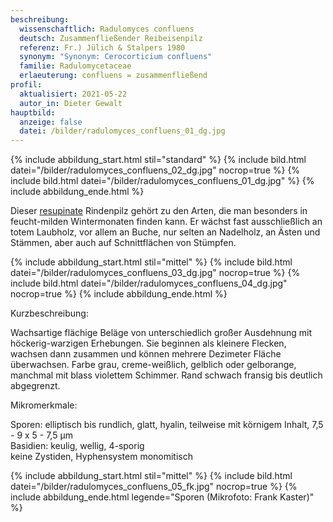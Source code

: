 ```yaml
---
beschreibung:
  wissenschaftlich: Radulomyces confluens
  deutsch: Zusammenfließender Reibeisenpilz
  referenz: Fr.) Jülich & Stalpers 1980
  synonym: "Synonym: Cerocorticium confluens"
  familie: Radulomycetaceae
  erlaeuterung: confluens = zusammenfließend
profil:
  aktualisiert: 2021-05-22
  autor_in: Dieter Gewalt
hauptbild:
  anzeige: false
  datei: /bilder/radulomyces_confluens_01_dg.jpg
---
```

{% include abbildung_start.html stil="standard" %}
{% include bild.html datei="/bilder/radulomyces_confluens_02_dg.jpg" nocrop=true %}
{% include bild.html datei="/bilder/radulomyces_confluens_01_dg.jpg" %}
{% include abbildung_ende.html %}

Dieser [resupinate](resupinat "Glossar") Rindenpilz gehört zu den Arten, die man besonders in feucht-milden Wintermonaten finden kann. Er wächst fast ausschließlich an totem Laubholz, vor allem an Buche, nur selten an Nadelholz, an Ästen und Stämmen, aber auch auf Schnittflächen von Stümpfen.

{% include abbildung_start.html stil="mittel" %}
{% include bild.html datei="/bilder/radulomyces_confluens_03_dg.jpg" nocrop=true %}
{% include bild.html datei="/bilder/radulomyces_confluens_04_dg.jpg" nocrop=true %}
{% include abbildung_ende.html %}

Kurzbeschreibung:

Wachsartige flächige Beläge von unterschiedlich großer Ausdehnung mit höckerig-warzigen Erhebungen. Sie beginnen als kleinere Flecken, wachsen dann zusammen und können mehrere Dezimeter Fläche überwachsen. Farbe grau, creme-weißlich, gelblich oder gelborange, manchmal mit blass violettem Schimmer. Rand schwach fransig bis deutlich abgegrenzt.

Mikromerkmale:

Sporen: elliptisch bis rundlich, glatt, hyalin, teilweise mit körnigem Inhalt, 7,5 - 9 x 5 - 7,5 µm\
Basidien: keulig, wellig, 4-sporig\
keine Zystiden, Hyphensystem monomitisch

{% include abbildung_start.html stil="mittel" %}
{% include bild.html datei="/bilder/radulomyces_confluens_05_fk.jpg" nocrop=true %}
{% include abbildung_ende.html legende="Sporen (Mikrofoto: Frank Kaster)" %}